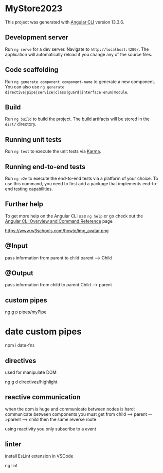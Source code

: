 # MyStore2023

This project was generated with [Angular CLI](https://github.com/angular/angular-cli) version 13.3.6.

## Development server

Run `ng serve` for a dev server. Navigate to `http://localhost:4200/`. The application will automatically reload if you change any of the source files.

## Code scaffolding

Run `ng generate component component-name` to generate a new component. You can also use `ng generate directive|pipe|service|class|guard|interface|enum|module`.

## Build

Run `ng build` to build the project. The build artifacts will be stored in the `dist/` directory.

## Running unit tests

Run `ng test` to execute the unit tests via [Karma](https://karma-runner.github.io).

## Running end-to-end tests

Run `ng e2e` to execute the end-to-end tests via a platform of your choice. To use this command, you need to first add a package that implements end-to-end testing capabilities.

## Further help

To get more help on the Angular CLI use `ng help` or go check out the [Angular CLI Overview and Command Reference](https://angular.io/cli) page.

https://www.w3schools.com/howto/img_avatar.png

## @Input

pass information from parent to child
parent --> Child

## @Output

pass information from child to parent
Child --> parent

## custom pipes

ng g p pipes/myPipe

# date custom pipes

npm i date-fns

## directives

used for manipulate DOM

ng g d directives/highlight

## reactive communication

when the dom is huge and communicate between nodes is hard: communicate between components
you must get from child --> parent -->parent --> child then the same reverse route

using reactivity you only subscribe to a event

## linter

install EsLint extension in VSCode

ng lint
